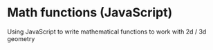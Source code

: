 # Math functions (JavaScript)

Using JavaScript to write mathematical functions to work with 2d / 3d geometry
